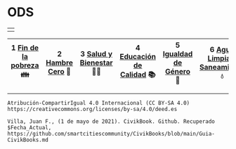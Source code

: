 # ODS



||
| ----- |
||

|**1** [Fin de la pobreza](ODS/1.md) 👪|**2** [Hambre Cero](ODS/2.md) 🍳|**3** [Salud y Bienestar](ODS/3.md) 🧑‍⚕️|**4** [Educación de  Calidad](ODS/4.md) 📚|**5** [Igualdad de Género](ODS/5.md) 👥|**6** [Agua Limpia y Saneamiento](ODS/6.md) 💧|**7** [Energía Asequible y No Contaminante](ODS/7.md) 🔆|:chart_with_upwards_trend:|:gear:|:left_right_arrow:|:cityscape:|:infinity:|:earth_americas:|:fish:|:deciduous_tree:|:dove:|:atom_symbol:|
|------------ | -------------|------------ |------------ | -------------|------------ |------------ | -------------|------------ |------------ | -------------|------------ |------------ | -------------|------------ |------------ | -------------|


---------
```Atribución-CompartirIgual 4.0 Internacional (CC BY-SA 4.0) https://creativecommons.org/licenses/by-sa/4.0/deed.es```

`Villa, Juan F., (1 de mayo de 2021). CivikBook. Github. Recuperado $Fecha_Actual, https://github.com/smartcitiescommunity/CivikBooks/blob/main/Guia-CivikBooks.md`
